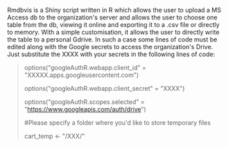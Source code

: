 
 Rmdbvis is a Shiny script written in R which allows the user to upload a MS Access db to the organization's server and allows the user to choose one table from the db, 
      viewing it online and exporting it to a .csv file or directly to memory. With a simple customisation, it allows the user to directly write the table to a personal Gdrive.
      In such a case some lines of code must be edited along with the Google secrets to access the organization's Drive. Just substitute the XXXX with your secrets in the following lines of code:
      
>options("googleAuthR.webapp.client_id" = "XXXXX.apps.googleusercontent.com")
>
>options("googleAuthR.webapp.client_secret" = "XXXX")
>
>options("googleAuthR.scopes.selected" = "https://www.googleapis.com/auth/drive")
>
>#Please specify a folder where you'd like to store temporary files
>
>cart_temp <- "/XXX/"
